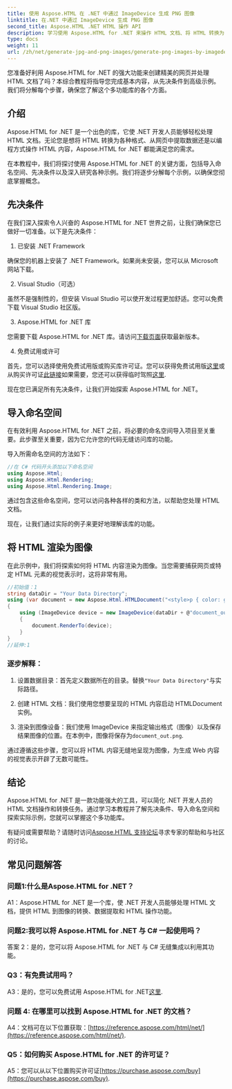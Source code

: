```yaml
---
title: 使用 Aspose.HTML 在 .NET 中通过 ImageDevice 生成 PNG 图像
linktitle: 在.NET 中通过 ImageDevice 生成 PNG 图像
second_title: Aspose.HTML .NET HTML 操作 API
description: 学习使用 Aspose.HTML for .NET 来操作 HTML 文档、将 HTML 转换为图像等。分步教程，包含常见问题解答。
type: docs
weight: 11
url: /zh/net/generate-jpg-and-png-images/generate-png-images-by-imagedevice/
---
```


您准备好利用 Aspose.HTML for .NET 的强大功能来创建精美的网页并处理 HTML 文档了吗？本综合教程将指导您完成基本内容，从先决条件到高级示例。我们将分解每个步骤，确保您了解这个多功能库的各个方面。

## 介绍

Aspose.HTML for .NET 是一个出色的库，它使 .NET 开发人员能够轻松处理 HTML 文档。无论您是想将 HTML 转换为各种格式、从网页中提取数据还是以编程方式操作 HTML 内容，Aspose.HTML for .NET 都能满足您的需求。

在本教程中，我们将探讨使用 Aspose.HTML for .NET 的关键方面，包括导入命名空间、先决条件以及深入研究各种示例。我们将逐步分解每个示例，以确保您彻底掌握概念。

## 先决条件

在我们深入探索令人兴奋的 Aspose.HTML for .NET 世界之前，让我们确保您已做好一切准备。以下是先决条件：

1. 已安装 .NET Framework

确保您的机器上安装了 .NET Framework。如果尚未安装，您可以从 Microsoft 网站下载。

2. Visual Studio（可选）

虽然不是强制性的，但安装 Visual Studio 可以使开发过程更加舒适。您可以免费下载 Visual Studio 社区版。

3. Aspose.HTML for .NET 库

您需要下载 Aspose.HTML for .NET 库。请访问[下载页面](https://releases.aspose.com/html/net/)获取最新版本。

4. 免费试用或许可

首先，您可以选择使用免费试用版或购买库许可证。您可以获得免费试用版[这里](https://releases.aspose.com/)或从购买许可证[此链接](https://purchase.aspose.com/buy)如果需要，您还可以获得临时驾照[这里](https://purchase.aspose.com/temporary-license/).

现在您已满足所有先决条件，让我们开始探索 Aspose.HTML for .NET。

## 导入命名空间

在有效利用 Aspose.HTML for .NET 之前，将必要的命名空间导入项目至关重要。此步骤至关重要，因为它允许您的代码无缝访问库的功能。

导入所需命名空间的方法如下：

```csharp
//在 C# 代码开头添加以下命名空间
using Aspose.Html;
using Aspose.Html.Rendering;
using Aspose.Html.Rendering.Image;
```

通过包含这些命名空间，您可以访问各种各样的类和方法，以帮助您处理 HTML 文档。

现在，让我们通过实际的例子来更好地理解该库的功能。

## 将 HTML 渲染为图像

在此示例中，我们将探索如何将 HTML 内容渲染为图像。当您需要捕获网页或特定 HTML 元素的视觉表示时，这将非常有用。

```csharp
//初始值：1
string dataDir = "Your Data Directory";
using (var document = new Aspose.Html.HTMLDocument("<style>p { color: green; }</style><p>my first paragraph</p>", @"c:\work\"))
{
    using (ImageDevice device = new ImageDevice(dataDir + @"document_out.png"))
    {
        document.RenderTo(device);
    }
}
//延伸:1
```

### 逐步解释：

1. 设置数据目录：首先定义数据所在的目录。替换`"Your Data Directory"`与实际路径。

2. 创建 HTML 文档：我们使用您想要呈现的 HTML 内容启动 HTMLDocument 实例。

3. 渲染到图像设备：我们使用 ImageDevice 来指定输出格式（图像）以及保存结果图像的位置。在本例中，图像将保存为`document_out.png`.

通过遵循这些步骤，您可以将 HTML 内容无缝地呈现为图像，为生成 Web 内容的视觉表示开辟了无数可能性。

## 结论

Aspose.HTML for .NET 是一款功能强大的工具，可以简化 .NET 开发人员的 HTML 文档操作和转换任务。通过学习本教程并了解先决条件、导入命名空间和探索实际示例，您就可以掌握这个多功能库。

有疑问或需要帮助？请随时访问[Aspose.HTML 支持论坛](https://forum.aspose.com/)寻求专家的帮助和与社区的讨论。

## 常见问题解答

### 问题1:什么是Aspose.HTML for .NET？

A1：Aspose.HTML for .NET 是一个库，使 .NET 开发人员能够处理 HTML 文档，提供 HTML 到图像的转换、数据提取和 HTML 操作功能。

### 问题2:我可以将 Aspose.HTML for .NET 与 C# 一起使用吗？

答案 2：是的，您可以将 Aspose.HTML for .NET 与 C# 无缝集成以利用其功能。

### Q3：有免费试用吗？

A3：是的，您可以免费试用 Aspose.HTML for .NET[这里](https://releases.aspose.com/).

### 问题 4: 在哪里可以找到 Aspose.HTML for .NET 的文档？

 A4：文档可在以下位置获取：[https://reference.aspose.com/html/net/](https://reference.aspose.com/html/net/).

### Q5：如何购买 Aspose.HTML for .NET 的许可证？

 A5：您可以从以下位置购买许可证[https://purchase.aspose.com/buy](https://purchase.aspose.com/buy).
